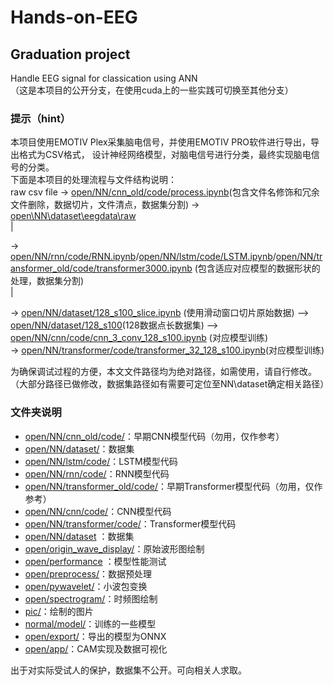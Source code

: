 # Hands-on-EEG
## Graduation project
Handle EEG signal for classication using ANN  
（这是本项目的公开分支，在使用cuda上的一些实践可切换至其他分支）
### 提示（hint）
本项目使用EMOTIV Plex采集脑电信号，并使用EMOTIV PRO软件进行导出，导出格式为CSV格式，
设计神经网络模型，对脑电信号进行分类，最终实现脑电信号的分类。  
下面是本项目的处理流程与文件结构说明：  
raw csv file -> [open/NN/cnn_old/code/process.ipynb](open/NN/cnn_old/code/process.ipynb)(包含文件名修饰和冗余文件删除，数据切片，文件清点，数据集分割) -> [open\NN\dataset\eegdata\raw]()  
|

-> [open/NN/rnn/code/RNN.ipynb](open/NN/rnn/code/RNN.ipynb)/[open/NN/lstm/code/LSTM.ipynb](open/NN/lstm/code/LSTM.ipynb)/[open/NN/transformer_old/code/transformer3000.ipynb](open/NN/transformer_old/code/transformer3000.ipynb) (包含适应对应模型的数据形状的处理，数据集分割)   
|

-> [open/NN/dataset/128_s100_slice.ipynb](open/NN/dataset/128_s100_slice.ipynb) (使用滑动窗口切片原始数据) --> [open/NN/dataset/128_s100](open/NN/dataset/128_s100)(128数据点长数据集) --> [open/NN/cnn/code/cnn_3_conv_128_s100.ipynb](open/NN/cnn/code/cnn_3_conv_128_s100.ipynb) (对应模型训练)  
-> [open/NN/transformer/code/transformer_32_128_s100.ipynb](open/NN/transformer/code/transformer_32_128_s100.ipynb)(对应模型训练)  

为确保调试过程的方便，本文文件路径均为绝对路径，如需使用，请自行修改。（大部分路径已做修改，数据集路径如有需要可定位至NN\dataset确定相关路径）  

### 文件夹说明
- [open/NN/cnn_old/code/](open/NN/cnn_old/code)：早期CNN模型代码（勿用，仅作参考）
- [open/NN/dataset/](open/NN/dataset)：数据集
- [open/NN/lstm/code/](open/NN/lstm/code)：LSTM模型代码
- [open/NN/rnn/code/](open/NN/rnn/code)：RNN模型代码
- [open/NN/transformer_old/code/](open/NN/transformer_old/code)：早期Transformer模型代码（勿用，仅作参考）
- [open/NN/cnn/code/](open/NN/cnn/code)：CNN模型代码
- [open/NN/transformer/code/](open/NN/transformer/code)：Transformer模型代码
- [open/NN/dataset](open/NN/dataset) ：数据集
- [open/origin_wave_display/](open/origin_wave_display)：原始波形图绘制
- [open/performance](open/performance) ：模型性能测试
- [open/preprocess/](open/preprocess)：数据预处理
- [open/pywavelet/](open/pywavelet)：小波包变换
- [open/spectrogram/](open/spectrogram)：时频图绘制
- [pic/](pic)：绘制的图片
- [normal/model/](normal/model)：训练的一些模型
- [open/export/](open/export)：导出的模型为ONNX
- [open/app/](open/app)：CAM实现及数据可视化

出于对实际受试人的保护，数据集不公开。可向相关人求取。

